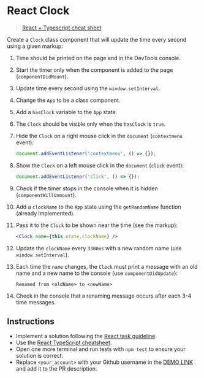 # React Clock

> [React + Typescript cheat sheet](https://mate-academy.github.io/fe-program/js/extra/react-typescript)

Create a `Clock` class component that will update the time every second using a given markup:

1. Time should be printed on the page and in the DevTools console.
1. Start the timer only when the component is added to the page (`componentDidMount`).
1. Update time every second using the `window.setInterval`.
1. Change the `App` to be a class component.
1. Add a `hasClock` variable to the `App` state.
1. The `Clock` should be visible only when the `hasClock` is `true`.
1. Hide the `Clock` on a right mouse click in the `document` (`contextmenu` event):

    ```js
    document.addEventListener('contextmenu', () => {});
    ```
    
1. Show the `Clock` on a left mouse click in the `document` (`click` event):

    ```js
    document.addEventListener('click', () => {});
    ```
    
1. Check if the timer stops in the console when it is hidden (`componentWillUnmount`).
1. Add a `clockName` to the `App` state using the `getRandomName` function (already implemented).
1. Pass it to the `Clock` to be shown near the time (see the markup):

    ```jsx
    <Clock name={this.state.clockName} />
    ```
    
1. Update the `clockName` every `3300ms` with a new random name (use `window.setInterval`).
1. Each time the `name` changes, the `Clock` must print a message with an old name and a new name to the console (use `componentDidUpdate`):
   
    ```
    Renamed from <oldName> to <newName>
    ```
    
1. Check in the console that a renaming message occurs after each 3-4 time messages.

## Instructions

- Implement a solution following the [React task guideline](https://github.com/mate-academy/react_task-guideline#react-tasks-guideline).
- Use the [React TypeScript cheatsheet](https://mate-academy.github.io/fe-program/js/extra/react-typescript).
- Open one more terminal and run tests with `npm test` to ensure your solution is correct.
- Replace `<your_account>` with your Github username in the [DEMO LINK](https://<your_account>.github.io/react_clock/) and add it to the PR description.
